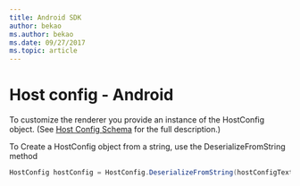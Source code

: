 ```yaml
---
title: Android SDK
author: bekao
ms.author: bekao
ms.date: 09/27/2017
ms.topic: article
---
```


# Host config - Android

To customize the renderer you provide an instance of the HostConfig object. (See [Host Config Schema](../host-config/index.md) for the full description.)

To Create a HostConfig object from a string, use the DeserializeFromString method

```java
HostConfig hostConfig = HostConfig.DeserializeFromString(hostConfigText);
```